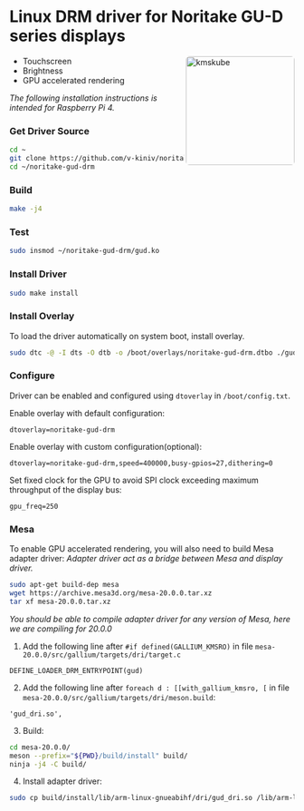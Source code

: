 
# Linux DRM driver for Noritake GU-D series displays
<img align="right" src="./kmscube.gif" alt="kmskube" width="192" style="width:192px; border-radius: 6px;"/>

- Touchscreen
- Brightness
- GPU accelerated rendering


*The following installation instructions is intended for Raspberry Pi 4.*

### Get Driver Source
```bash
cd ~
git clone https://github.com/v-kiniv/noritale-gud-drm.git
cd ~/noritake-gud-drm
```

### Build
```bash
make -j4
```

### Test
```bash
sudo insmod ~/noritake-gud-drm/gud.ko
```

### Install Driver
```bash
sudo make install
```

### Install Overlay
To load the driver automatically on system boot, install overlay.
```bash
sudo dtc -@ -I dts -O dtb -o /boot/overlays/noritake-gud-drm.dtbo ./gud.dts
```

### Configure
Driver can be enabled and configured using `dtoverlay` in `/boot/config.txt`.

Enable overlay with default configuration:
```
dtoverlay=noritake-gud-drm
```

Enable overlay with custom configuration(optional):
```
dtoverlay=noritake-gud-drm,speed=400000,busy-gpios=27,dithering=0
```

Set fixed clock for the GPU to avoid SPI clock exceeding maximum throughput of the display bus:
```
gpu_freq=250
```

### Mesa
To enable GPU accelerated rendering, you will also need to build Mesa adapter driver:
*Adapter driver act as a bridge between Mesa and display driver.*

```bash
sudo apt-get build-dep mesa
wget https://archive.mesa3d.org/mesa-20.0.0.tar.xz
tar xf mesa-20.0.0.tar.xz
```
*You should be able to compile adapter driver for any version of Mesa, here we are compiling for 20.0.0*

1. Add the following line after `#if defined(GALLIUM_KMSRO)` in file `mesa-20.0.0/src/gallium/targets/dri/target.c`
```
DEFINE_LOADER_DRM_ENTRYPOINT(gud)
```

2. Add the following line after `foreach d : [[with_gallium_kmsro, [` in file `mesa-20.0.0/src/gallium/targets/dri/meson.build`:
```
'gud_dri.so',
```

3. Build:
```bash
cd mesa-20.0.0/
meson --prefix="${PWD}/build/install" build/
ninja -j4 -C build/
```

4. Install adapter driver:
```bash
sudo cp build/install/lib/arm-linux-gnueabihf/dri/gud_dri.so /lib/arm-linux-gnueabihf/dri/
```


